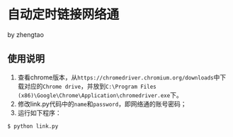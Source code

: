 # 自动定时链接网络通

by zhengtao

## 使用说明

1. 查看chrome版本，从`https://chromedriver.chromium.org/downloads`中下载对应的`Chrome drive`，并放到`C:\Program Files (x86)\Google\Chrome\Application\chromedriver.exe`下。
2. 修改link.py代码中的`name`和`password`，即网络通的账号密码；
3. 运行如下程序：
```shell
$ python link.py
```


